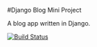 #Django Blog Mini Project

A blog app written in Django.

[![Build Status](https://travis-ci.org/KevinG555/django-blog.svg?branch=master)](https://travis-ci.org/KevinG555/django-blog)

